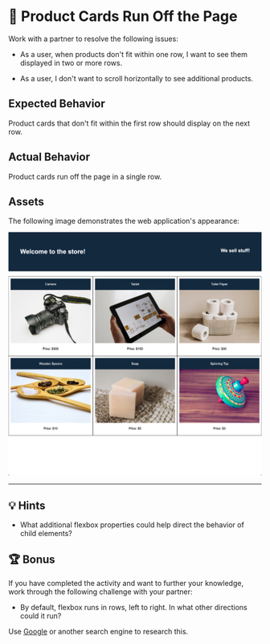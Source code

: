 # 🐛 Product Cards Run Off the Page

Work with a partner to resolve the following issues:

* As a user, when products don't fit within one row, I want to see them displayed in two or more rows.

* As a user, I don't want to scroll horizontally to see additional products.

## Expected Behavior

  Product cards that don't fit within the first row should display on the next row.

## Actual Behavior

Product cards run off the page in a single row.

## Assets

The following image demonstrates the web application's appearance:

![On an online store's webpage, products are spread over two stacked rows of three cards each.](./Images/01-product-grid.png)

---

## 💡 Hints

* What additional flexbox properties could help direct the behavior of child elements?

## 🏆 Bonus

If you have completed the activity and want to further your knowledge, work through the following challenge with your partner:

* By default, flexbox runs in rows, left to right. In what other directions could it run?

Use [Google](https://www.google.com) or another search engine to research this.
